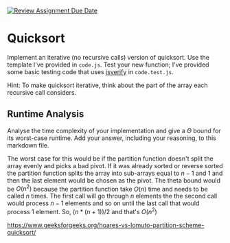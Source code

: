 [![Review Assignment Due Date](https://classroom.github.com/assets/deadline-readme-button-24ddc0f5d75046c5622901739e7c5dd533143b0c8e959d652212380cedb1ea36.svg)](https://classroom.github.com/a/ZLHpg3lN)
# Quicksort

Implement an iterative (no recursive calls) version of quicksort. Use the
template I've provided in `code.js`. Test your new function; I've provided some
basic testing code that uses [jsverify](https://jsverify.github.io/) in
`code.test.js`.

Hint: To make quicksort iterative, think about the part of the array each
recursive call considers.

## Runtime Analysis

Analyse the time complexity of your implementation and give a $\Theta$ bound for
its worst-case runtime. Add your answer, including your reasoning, to this
markdown file.

The worst case for this would be if the partition function doesn't split the array evenly and picks a bad pivot. If it was already sorted or reverse sorted the partition function splits the array into sub-arrays equal to $n-1$ and 1 and then the last element would
be chosen as the pivot. The theta bound would be $O(n^2)$ because the partition function take $O(n)$ time and needs to be called $n$ times. The first call will go through $n$ elements the the second call would process $n-1$ elements and so on until the last call that would process 1 element. So, $(n*(n+1))/2$ and that's $O(n^2)$



https://www.geeksforgeeks.org/hoares-vs-lomuto-partition-scheme-quicksort/

